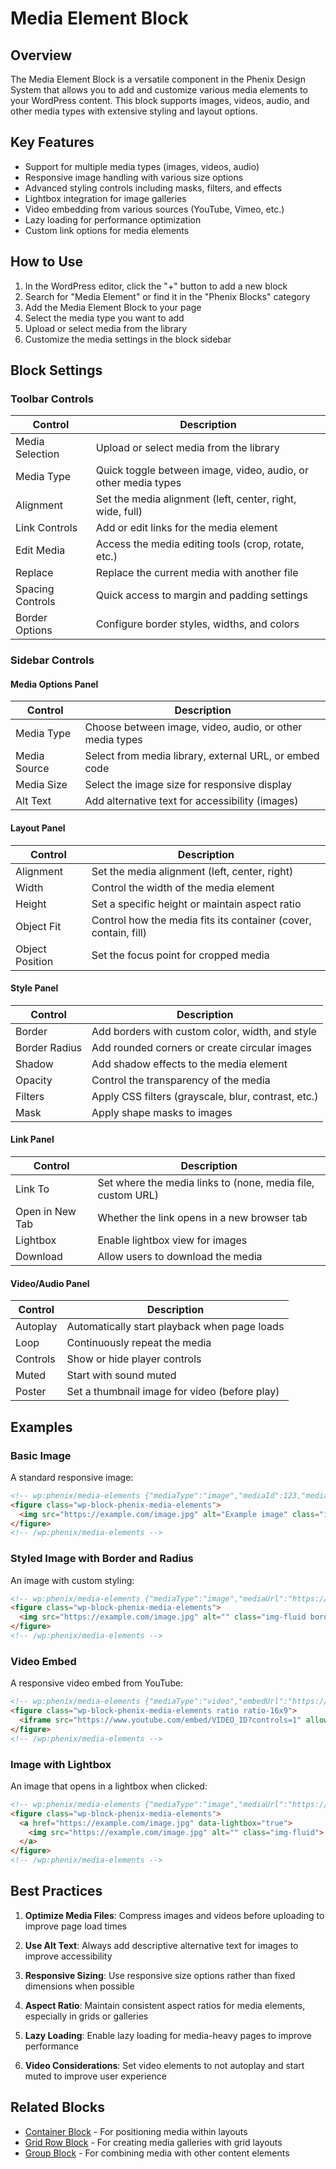 # Media Element Block

## Overview

The Media Element Block is a versatile component in the Phenix Design System that allows you to add and customize various media elements to your WordPress content. This block supports images, videos, audio, and other media types with extensive styling and layout options.

<!-- Image placeholder for Media Element Block -->

## Key Features

- Support for multiple media types (images, videos, audio)
- Responsive image handling with various size options
- Advanced styling controls including masks, filters, and effects
- Lightbox integration for image galleries
- Video embedding from various sources (YouTube, Vimeo, etc.)
- Lazy loading for performance optimization
- Custom link options for media elements

## How to Use

1. In the WordPress editor, click the "+" button to add a new block
2. Search for "Media Element" or find it in the "Phenix Blocks" category
3. Add the Media Element Block to your page
4. Select the media type you want to add
5. Upload or select media from the library
6. Customize the media settings in the block sidebar

## Block Settings

### Toolbar Controls

| Control | Description |
|---------|-------------|
| Media Selection | Upload or select media from the library |
| Media Type | Quick toggle between image, video, audio, or other media types |
| Alignment | Set the media alignment (left, center, right, wide, full) |
| Link Controls | Add or edit links for the media element |
| Edit Media | Access the media editing tools (crop, rotate, etc.) |
| Replace | Replace the current media with another file |
| Spacing Controls | Quick access to margin and padding settings |
| Border Options | Configure border styles, widths, and colors |

### Sidebar Controls

#### Media Options Panel

| Control | Description |
|---------|-------------|
| Media Type | Choose between image, video, audio, or other media types |
| Media Source | Select from media library, external URL, or embed code |
| Media Size | Select the image size for responsive display |
| Alt Text | Add alternative text for accessibility (images) |

#### Layout Panel

| Control | Description |
|---------|-------------|
| Alignment | Set the media alignment (left, center, right) |
| Width | Control the width of the media element |
| Height | Set a specific height or maintain aspect ratio |
| Object Fit | Control how the media fits its container (cover, contain, fill) |
| Object Position | Set the focus point for cropped media |

#### Style Panel

| Control | Description |
|---------|-------------|
| Border | Add borders with custom color, width, and style |
| Border Radius | Add rounded corners or create circular images |
| Shadow | Add shadow effects to the media element |
| Opacity | Control the transparency of the media |
| Filters | Apply CSS filters (grayscale, blur, contrast, etc.) |
| Mask | Apply shape masks to images |

#### Link Panel

| Control | Description |
|---------|-------------|
| Link To | Set where the media links to (none, media file, custom URL) |
| Open in New Tab | Whether the link opens in a new browser tab |
| Lightbox | Enable lightbox view for images |
| Download | Allow users to download the media |

#### Video/Audio Panel

| Control | Description |
|---------|-------------|
| Autoplay | Automatically start playback when page loads |
| Loop | Continuously repeat the media |
| Controls | Show or hide player controls |
| Muted | Start with sound muted |
| Poster | Set a thumbnail image for video (before play) |

## Examples

### Basic Image

A standard responsive image:

```html
<!-- wp:phenix/media-elements {"mediaType":"image","mediaId":123,"mediaUrl":"https://example.com/image.jpg","altText":"Example image"} -->
<figure class="wp-block-phenix-media-elements">
  <img src="https://example.com/image.jpg" alt="Example image" class="img-fluid">
</figure>
<!-- /wp:phenix/media-elements -->
```

### Styled Image with Border and Radius

An image with custom styling:

```html
<!-- wp:phenix/media-elements {"mediaType":"image","mediaUrl":"https://example.com/image.jpg","border":true,"borderWidth":"2px","borderColor":"#3498db","borderRadius":"lg"} -->
<figure class="wp-block-phenix-media-elements">
  <img src="https://example.com/image.jpg" alt="" class="img-fluid border-solid radius-lg" style="--border-width:2px;--border-color:#3498db">
</figure>
<!-- /wp:phenix/media-elements -->
```

### Video Embed

A responsive video embed from YouTube:

```html
<!-- wp:phenix/media-elements {"mediaType":"video","embedUrl":"https://www.youtube.com/embed/VIDEO_ID","aspectRatio":"16/9","showControls":true} -->
<figure class="wp-block-phenix-media-elements ratio ratio-16x9">
  <iframe src="https://www.youtube.com/embed/VIDEO_ID?controls=1" allowfullscreen></iframe>
</figure>
<!-- /wp:phenix/media-elements -->
```

### Image with Lightbox

An image that opens in a lightbox when clicked:

```html
<!-- wp:phenix/media-elements {"mediaType":"image","mediaUrl":"https://example.com/image.jpg","enableLightbox":true} -->
<figure class="wp-block-phenix-media-elements">
  <a href="https://example.com/image.jpg" data-lightbox="true">
    <img src="https://example.com/image.jpg" alt="" class="img-fluid">
  </a>
</figure>
<!-- /wp:phenix/media-elements -->
```

## Best Practices

1. **Optimize Media Files**: Compress images and videos before uploading to improve page load times

2. **Use Alt Text**: Always add descriptive alternative text for images to improve accessibility

3. **Responsive Sizing**: Use responsive size options rather than fixed dimensions when possible

4. **Aspect Ratio**: Maintain consistent aspect ratios for media elements, especially in grids or galleries

5. **Lazy Loading**: Enable lazy loading for media-heavy pages to improve performance

6. **Video Considerations**: Set video elements to not autoplay and start muted to improve user experience

## Related Blocks

- [Container Block](./container-block.md) - For positioning media within layouts
- [Grid Row Block](./grid-row-block.md) - For creating media galleries with grid layouts
- [Group Block](./group-block.md) - For combining media with other content elements

